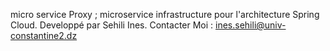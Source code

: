 micro service Proxy ; microservice infrastructure pour l'architecture Spring Cloud. Developpé par Sehili Ines. Contacter Moi : ines.sehili@univ-constantine2.dz